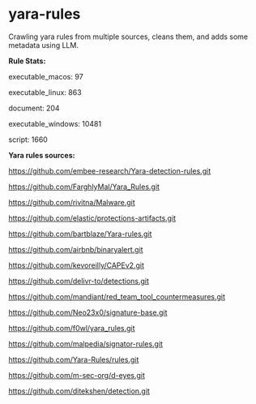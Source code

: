# yara-rules

Crawling yara rules from multiple sources, cleans them, and adds some metadata using LLM.

**Rule Stats:**

executable_macos: 97

executable_linux: 863

document: 204

executable_windows: 10481

script: 1660

**Yara rules sources:**

https://github.com/embee-research/Yara-detection-rules.git

https://github.com/FarghlyMal/Yara_Rules.git

https://github.com/rivitna/Malware.git

https://github.com/elastic/protections-artifacts.git

https://github.com/bartblaze/Yara-rules.git

https://github.com/airbnb/binaryalert.git

https://github.com/kevoreilly/CAPEv2.git

https://github.com/delivr-to/detections.git

https://github.com/mandiant/red_team_tool_countermeasures.git

https://github.com/Neo23x0/signature-base.git

https://github.com/f0wl/yara_rules.git

https://github.com/malpedia/signator-rules.git

https://github.com/Yara-Rules/rules.git

https://github.com/m-sec-org/d-eyes.git

https://github.com/ditekshen/detection.git

